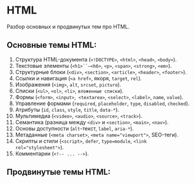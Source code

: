 # HTML #

Разбор основных и продвинутых тем про HTML.

## Основные темы HTML: ##

1. Структура HTML-документа (`<!DOCTYPE>`, `<html>`, `<head>`, `<body>`).
2. Текстовые элементы (`<h1>``–<h6>`, `<p>`, `<span>`, `<strong>`, `<em>`).
3. Структурные блоки (`<div>`, `<section>`, `<article>`, `<header>`, `<footer>`).
4. Ссылки и навигация (`<a href>`, якоря, `target`, `rel`).
5. Изображения (`<img>`, `alt`, `srcset`, `picture`).
6. Списки (`<ul>`, `<ol>`, `<li>`, `вложенные списки`).
7. Формы (`<form>`, `<input>`,` <textarea>`, `<select>`, `<label>`, `name`, `value`).
8. Управление формами (`required`, `placeholder`, `type`, `disabled`, `checked`).
9. Атрибуты (`id`, `class`, `style`, `title`, `data-*`). 
10. Мультимедиа (`<video>`, `<audio>`, `<source>`, `<track>`). 
11. Семантика (разница между `<div>` и `<section>`, `<main>`, `<nav>`). 
12. Основы доступности (`alt`-текст, `label`, `aria-*`).
13. Метаданные (`<meta charset>`, `<meta name="viewport">`, SEO-теги). 
14. Скрипты и стили (`<script>`, `defer`, `type=module`, `<link rel="stylesheet">`). 
15. Комментарии (`<!-- ... -->`).

## Продвинутые темы HTML: ##